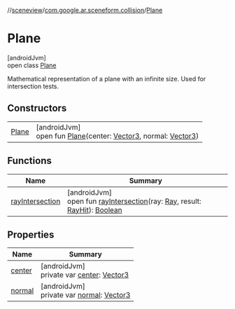 //[sceneview](../../../index.md)/[com.google.ar.sceneform.collision](../index.md)/[Plane](index.md)

# Plane

[androidJvm]\
open class [Plane](index.md)

Mathematical representation of a plane with an infinite size. Used for intersection tests.

## Constructors

| | |
|---|---|
| [Plane](-plane.md) | [androidJvm]<br>open fun [Plane](-plane.md)(center: [Vector3](../../com.google.ar.sceneform.math/-vector3/index.md), normal: [Vector3](../../com.google.ar.sceneform.math/-vector3/index.md)) |

## Functions

| Name | Summary |
|---|---|
| [rayIntersection](ray-intersection.md) | [androidJvm]<br>open fun [rayIntersection](ray-intersection.md)(ray: [Ray](../-ray/index.md), result: [RayHit](../-ray-hit/index.md)): [Boolean](https://kotlinlang.org/api/latest/jvm/stdlib/kotlin/-boolean/index.html) |

## Properties

| Name | Summary |
|---|---|
| [center](center.md) | [androidJvm]<br>private var [center](center.md): [Vector3](../../com.google.ar.sceneform.math/-vector3/index.md) |
| [normal](normal.md) | [androidJvm]<br>private var [normal](normal.md): [Vector3](../../com.google.ar.sceneform.math/-vector3/index.md) |
